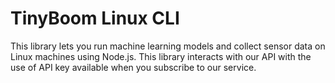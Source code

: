# TinyBoom Linux CLI
This library lets you run machine learning models and collect sensor data on Linux machines using Node.js.
This library interacts with our API with the use of API key available when you subscribe to our service.